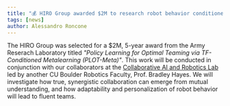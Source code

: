 ```yaml
---
title: "💰 HIRO Group awarded $2M to research robot behavior conditioned by second order mental models!"
tags: [news]
author: Alessandro Roncone
---
```


The HIRO Group was selected for a $2M, 5-year award from the Army Reserach Laboratory titled *"Policy Learning for Optimal Teaming via TF-Conditioned Metalearning (PLOT-Meta)"*.
This work will be conducted in conjunction with our collaborators at the [Collaborative AI and Robotics Lab](http://cairo-lab.com/) led by another CU Boulder Robotics Faculty, Prof. Bradley Hayes.
We will investigate how true, synergistic collaboration can emerge from mutual understanding, and how adaptability and personalization of robot behavior will lead to fluent teams.
